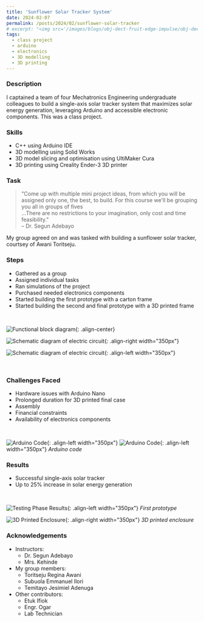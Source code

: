 ```yaml
---
title: 'Sunflower Solar Tracker System'
date: 2024-02-07
permalink: /posts/2024/02/sunflower-solar-tracker
# excerpt: "<img src='/images/blogs/obj-dect-fruit-edge-impulse/obj-dect-fruit-edge-impulse-real-world.jpeg'>"
tags:
  - class project
  - arduino
  - electronics
  - 3D modelling
  - 3D printing
---
```


### Description
I captained a team of four Mechatronics Engineering undergraduate colleagues to build a single-axis solar tracker system that maximizes solar energy generation, leveraging Arduino and accessible electronic components. This was a class project.

### Skills 
* C++ using Arduino IDE
* 3D modelling using Solid Works
* 3D model slicing and optimisation using UltiMaker Cura
* 3D printing using Creality Ender-3 3D printer

### Task
> "Come up with multiple mini project ideas, from which you will be assigned only one, the best, to build. For this course we'll be grouping you all in groups of fives <br/>...There are no restrictions to your imagination, only cost and time feasibility." <br/>&#8211; Dr. Segun Adebayo

My group agreed on and was tasked with building a sunflower solar tracker, courtsey of Awani Toritseju.

### Steps
* Gathered as a group
* Assigned individual tasks
* Ran simulations of the project
* Purchased needed electronics components
* Started building the first prototype with a carton frame
* Started building the second and final prototype with a 3D printed frame
<br/>

![Functional block diagram](https://pappy-joe.github.io/engineering/images/blogs/sunflower-solar-tracker/func-blk-drgm.jpeg){: .align-center}

![Schematic diagram of electric circuit](https://pappy-joe.github.io/engineering/images/blogs/sunflower-solar-tracker/lcd-wiring.jpeg){: .align-right width="350px"}

![Schematic diagram of electric circuit](https://pappy-joe.github.io/engineering/images/blogs/sunflower-solar-tracker/schematic-wokwi.jpeg){: .align-left width="350px"}

<br/>

### Challenges Faced
* Hardware issues with Arduino Nano
* Prolonged duration for 3D printed final case
* Assembly
* Financial constraints
* Availability of electronics components
<br/>

![Arduino Code](https://pappy-joe.github.io/engineering/images/blogs/sunflower-solar-tracker/arduino-code-1.jpeg){: .align-left width="350px"}
![Arduino Code](https://pappy-joe.github.io/engineering/images/blogs/sunflower-solar-tracker/arduino-code-2.jpeg){: .align-left width="350px"}
<i>Arduino code</i>


### Results
* Successful single-axis solar tracker
* Up to 25% increase in solar energy generation
<br/>

![Testing Phase Results](https://pappy-joe.github.io/engineering/images/blogs/sunflower-solar-tracker/testing-phase.jpg){: .align-left width="350px"}
<i class="align-left">First prototype</i>

![3D Printed Enclosure](https://pappy-joe.github.io/engineering/images/blogs/sunflower-solar-tracker/3D-printed-enclosure.jpeg){: .align-right width="350px"}
<i class="align-right">3D printed enclosure</i>
<br/>

### Acknowledgements
* Instructors:
  * Dr. Segun Adebayo
  * Mrs. Kehinde
* My group members: 
  * Toritseju Regina Awani
  * Subuola Emmanuel Ilori 
  * Temitayo Jesimiel Adenuga
* Other contributors:
  * Etuk Ifiok
  * Engr. Ogar
  * Lab Technician 